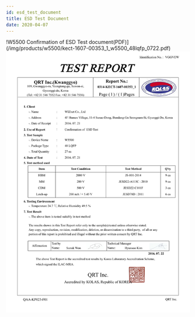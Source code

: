 ```yaml
---
id: esd_test_document
title: ESD Test Document
date: 2020-04-07
---
```


!W5500 Confirmation of ESD Test document(PDF)](/img/products/w5500/kect-1607-00353_1_w5500_48lqfp_0722.pdf)
![W5500 Confirmation of ESD Test document](/img/products/w5500/application/kect-1607-00353_1_w5500_48lqfp_0722.png)
